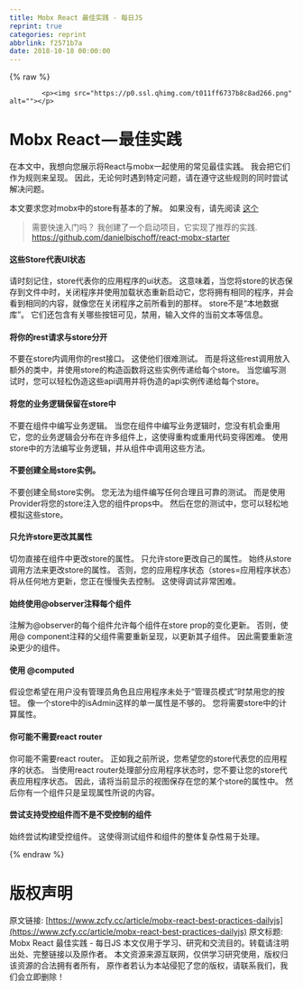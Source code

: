 ```yaml
---
title: Mobx React 最佳实践 - 每日JS
reprint: true
categories: reprint
abbrlink: f2571b7a
date: 2018-10-18 00:00:00
---
```


{% raw %}

            <p><img src="https://p0.ssl.qhimg.com/t011ff6737b8c8ad266.png" alt=""></p>
<h1>Mobx React — 最佳实践</h1>
<p>在本文中，我想向您展示将React与mobx一起使用的常见最佳实践。 我会把它们作为规则来呈现。 因此，无论何时遇到特定问题，请在遵守这些规则的同时尝试解决问题。</p>
<p>本文要求您对mobx中的store有基本的了解。 如果没有，请先阅读 <a href="https://mobx.js.org/best/store.html">这个</a> </p>
<blockquote>
<p>需要快速入门吗？ 我创建了一个启动项目，它实现了推荐的实践. <a href="https://github.com/danielbischoff/react-mobx-starter">https://github.com/danielbischoff/react-mobx-starter</a></p>
</blockquote>
<h4>这些Store代表UI状态</h4>
<p>请时刻记住，store代表你的应用程序的ui状态。 这意味着，当您将store的状态保存到文件中时，关闭程序并使用加载状态重新启动它，您将拥有相同的程序，并会看到相同的内容，就像您在关闭程序之前所看到的那样。 store不是“本地数据库”。 它们还包含有关哪些按钮可见，禁用，输入文件的当前文本等信息。</p>
<h4>将你的rest请求与store分开</h4>
<p>不要在store内调用你的rest接口。 这使他们很难测试。 而是将这些rest调用放入额外的类中，并使用store的构造函数将这些实例传递给每个store。 当您编写测试时，您可以轻松伪造这些api调用并将伪造的api实例传递给每个store。</p>
<h4>将您的业务逻辑保留在store中</h4>
<p>不要在组件中编写业务逻辑。 当您在组件中编写业务逻辑时，您没有机会重用它，您的业务逻辑会分布在许多组件上，这使得重构或重用代码变得困难。 使用store中的方法编写业务逻辑，并从组件中调用这些方法。</p>
<h4>不要创建全局store实例。</h4>
<p>不要创建全局store实例。 您无法为组件编写任何合理且可靠的测试。 而是使用Provider将您的store注入您的组件props中。 然后在您的测试中，您可以轻松地模拟这些store。</p>
<h4>只允许store更改其属性</h4>
<p>切勿直接在组件中更改store的属性。 只允许store更改自己的属性。 始终从store调用方法来更改store的属性。 否则，您的应用程序状态（stores=应用程序状态）将从任何地方更新，您正在慢慢失去控制。 这使得调试非常困难。</p>
<h4>始终使用@observer注释每个组件</h4>
<p>注解为@observer的每个组件允许每个组件在store prop的变化更新。 否则，使用@ component注释的父组件需要重新呈现，以更新其子组件。 因此需要重新渲染更少的组件。</p>
<h4>使用 @computed</h4>
<p>假设您希望在用户没有管理员角色且应用程序未处于“管理员模式”时禁用您的按钮。 像一个store中的isAdmin这样的单一属性是不够的。 您将需要store中的计算属性。</p>
<h4>你可能不需要react router</h4>
<p>你可能不需要react router。 正如我之前所说，您希望您的store代表您的应用程序的状态。 当使用react router处理部分应用程序状态时，您不要让您的store代表应用程序状态。 因此，请将当前显示的视图保存在您的某个store的属性中。 然后你有一个组件只是呈现属性所说的内容。</p>
<h4>尝试支持受控组件而不是不受控制的组件</h4>
<p>始终尝试构建受控组件。 这使得测试组件和组件的整体复杂性易于处理。</p>

          
{% endraw %}

# 版权声明
原文链接: [https://www.zcfy.cc/article/mobx-react-best-practices-dailyjs](https://www.zcfy.cc/article/mobx-react-best-practices-dailyjs)
原文标题: Mobx React 最佳实践 - 每日JS
本文仅用于学习、研究和交流目的。转载请注明出处、完整链接以及原作者。
本文资源来源互联网，仅供学习研究使用，版权归该资源的合法拥有者所有，
原作者若认为本站侵犯了您的版权，请联系我们，我们会立即删除！
